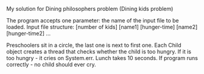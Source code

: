 My solution for Dining philosophers problem (Dining kids problem)

The program accepts one parameter: the name of the input file to be loaded.
Input file structure:
[number of kids]
[name1] [hunger-time]
[name2] [hunger-time2]
...

Preschoolers sit in a circle, the last one is next to first one.
Each Child object creates a thread that checks whether the child is too hungry. If it is too hungry - it cries on System.err. Lunch takes 10 seconds. If program runs correctly - no child should ever cry.
